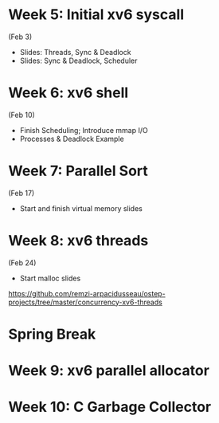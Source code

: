 
# Week 5: Initial xv6 syscall

(Feb 3)

 - Slides: Threads, Sync & Deadlock
 - Slides: Sync & Deadlock, Scheduler

# Week 6: xv6 shell

(Feb 10)

 - Finish Scheduling; Introduce mmap I/O
 - Processes & Deadlock Example

# Week 7: Parallel Sort

(Feb 17)

 - Start and finish virtual memory slides

# Week 8: xv6 threads

(Feb 24)

 - Start malloc slides

https://github.com/remzi-arpacidusseau/ostep-projects/tree/master/concurrency-xv6-threads

# Spring Break

# Week 9: xv6 parallel allocator

# Week 10: C Garbage Collector



